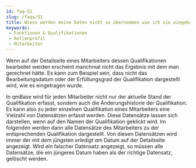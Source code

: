 ```yaml
---
id: faq-51
slug: /faqs/51
title: Wieso werden meine Daten nicht so übernommen wie ich sie eingebe, wenn ich die Qualifikation eines Mitarbeiters bearbeite
keywords:
 - Funktionen & Qualifikationen
 - Rollenprofil
 - Mitarbeiter
---
```

Wenn auf der Detailseite eines Mitarbeiters dessen Qualifikationen bearbeitet werden erscheint manchmal nicht das Ergebnis mit dem man gerechnet hätte. Es kann zum Beispiel sein, dass nicht das Bearbeitungsdatum oder der Erfüllungsgrad der Qualifikation dargestellt wird, wie es eingetragen wurde. 

In qmBase wird für jeden Mitarbeiter nicht nur der aktuelle Stand der Qualifikation erfasst, sondern auch die Änderungshistorie der Qualifikation. Es kann also zu jeder einzelnen Qualifikation eines Mitarbeiters eine Vielzahl von Datensätzen erfasst werden. Diese Datensätze lassen sich darstellen, wenn auf den Namen der Qualifikation geklickt wird. Im folgenden werden dann alle Datensätze des Mitarbeiters zu der entsprechenden Qualifikation dargestellt. Von diesen Datensätzen wird immer der mit dem jüngsten *erledigt am* Datum auf der Detailseite angezeigt. Wird ein falscher Datensatz angezeigt, so müssen alle Datensätze, die ein jüngeres Datum haben als der richtige Datensatz, gelöscht werden. 
